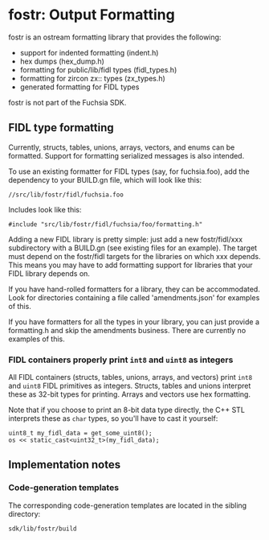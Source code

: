 # fostr: Output Formatting

fostr is an ostream formatting library that provides the following:

* support for indented formatting (indent.h)
* hex dumps (hex_dump.h)
* formatting for public/lib/fidl types (fidl_types.h)
* formatting for zircon zx:: types (zx_types.h)
* generated formatting for FIDL types

fostr is not part of the Fuchsia SDK.

## FIDL type formatting

Currently, structs, tables, unions, arrays, vectors, and enums can be formatted.
Support for formatting serialized messages is also intended.

To use an existing formatter for FIDL types (say, for fuchsia.foo), add the
dependency to your BUILD.gn file, which will look like this:

```
//src/lib/fostr/fidl/fuchsia.foo
```

Includes look like this:

```
#include "src/lib/fostr/fidl/fuchsia/foo/formatting.h"
```

Adding a new FIDL library is pretty simple: just add a new fostr/fidl/xxx
subdirectory with a BUILD.gn (see existing files for an example). The target
must depend on the fostr/fidl targets for the libraries on which
xxx depends. This means you may have to add formatting support for
libraries that your FIDL library depends on.

If you have hand-rolled formatters for a library, they
can be accommodated. Look for directories containing a file called
'amendments.json' for examples of this.

If you have formatters for all the types in your library, you can just provide
a formatting.h and skip the amendments business. There are currently no
examples of this.

### FIDL containers properly print `int8` and `uint8` as integers

All FIDL containers (structs, tables, unions, arrays, and vectors) print `int8`
and `uint8` FIDL primitives as integers. Structs, tables and unions interpret
these as 32-bit types for printing. Arrays and vectors use hex formatting.

Note that if you choose to print an 8-bit data type directly, the C++
STL interprets these as `char` types, so you'll have to cast it yourself:

```
uint8_t my_fidl_data = get_some_uint8();
os << static_cast<uint32_t>(my_fidl_data);
```

## Implementation notes

### Code-generation templates

The corresponding code-generation templates are located in the sibling directory:

```sdk/lib/fostr/build```
